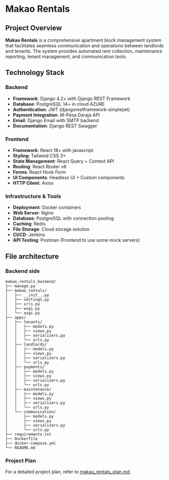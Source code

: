 # Makao Rentals

## Project Overview

**Makao Rentals** is a comprehensive apartment block management system that facilitates seamless communication and operations between landlords and tenants. The system provides automated rent collection, maintenance reporting, tenant management, and communication tools.

## Technology Stack

### Backend
- **Framework**: Django 4.2+ with Django REST Framework
- **Database**: PostgreSQL 14+ in cloud AZURE
- **Authentication**: JWT (djangorestframework-simplejwt)
- **Payment Integration**: M-Pesa Daraja API
- **Email**: Django Email with SMTP backend
- **Documentation**: Django REST Swagger
### Frontend
- **Framework**: React 18+ with javascript
- **Styling**: Tailwind CSS 3+
- **State Management**: React Query + Context API
- **Routing**: React Router v6
- **Forms**: React Hook Form
- **UI Components**: Headless UI + Custom components
- **HTTP Client**: Axios

### Infrastructure & Tools
- **Deployment**: Docker containers
- **Web Server**: Nginx
- **Database**: PostgreSQL with connection pooling
- **Caching**: Redis
- **File Storage**: Cloud storage solution
- **CI/CD**: Jenkins
- **API Testing**: Postman (Frontend to use some mock servers)

## File architecture

### Backend side

```
makao_rentals_backend/
├── manage.py
├── makao_rentals/
│   ├── __init__.py
│   ├── settings.py
│   ├── urls.py
│   ├── wsgi.py
│   └── asgi.py
├── apps/
│   ├── tenants/
│   │   ├── models.py
│   │   ├── views.py
│   │   ├── serializers.py
│   │   └── urls.py
│   ├── landlords/
│   │   ├── models.py
│   │   ├── views.py
│   │   ├── serializers.py
│   │   └── urls.py
│   ├── payments/
│   │   ├── models.py
│   │   ├── views.py
│   │   ├── serializers.py
│   │   └── urls.py
│   ├── maintenance/
│   │   ├── models.py
│   │   ├── views.py
│   │   ├── serializers.py
│   │   └── urls.py
│   └── communication/
│       ├── models.py
│       ├── views.py
│       ├── serializers.py
│       └── urls.py
├── requirements.txt
├── Dockerfile
├── docker-compose.yml
└── README.md
```
### Project Plan
For a detailed project plan, refer to [makau_rentals_plan.md](makau_rentals_plan.md).